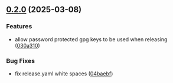 ## [0.2.0](https://github.com/MartinSimango/daggerverse/compare/v0.1.1...v0.2.0) (2025-03-08)

### Features

* allow password protected gpg keys to be used when releasing ([030a310](https://github.com/MartinSimango/daggerverse/commit/030a310dfd6fdc76646a81d6ceade0c8bdafe067))

### Bug Fixes

* fix release.yaml white spaces ([04baebf](https://github.com/MartinSimango/daggerverse/commit/04baebf5e0999be790c6095cd33a124c0a244dcd))
